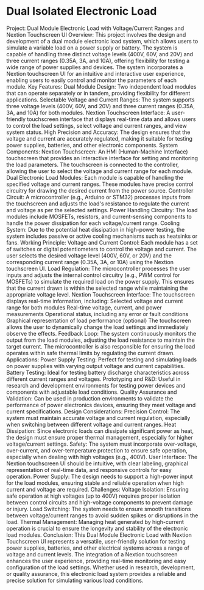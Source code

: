 # Dual Isolated Electronic Load
 Project: Dual Module Electronic Load with Voltage/Current Ranges and Nextion Touchscreen UI Overview: This project involves the design and development of a dual module electronic load system, which allows users to simulate a variable load on a power supply or battery. The system is capable of handling three distinct voltage levels (400V, 60V, and 20V) and three current ranges (0.35A, 3A, and 10A), offering flexibility for testing a wide range of power supplies and devices. The system incorporates a Nextion touchscreen UI for an intuitive and interactive user experience, enabling users to easily control and monitor the parameters of each module.  Key Features: Dual Module Design: Two independent load modules that can operate separately or in tandem, providing flexibility for different applications. Selectable Voltage and Current Ranges: The system supports three voltage levels (400V, 60V, and 20V) and three current ranges (0.35A, 3A, and 10A) for both modules. Nextion Touchscreen Interface: A user-friendly touchscreen interface that displays real-time data and allows users to control the load settings, select voltage and current ranges, and view system status. High Precision and Accuracy: The design ensures that the voltage and current are accurately regulated, making it suitable for testing power supplies, batteries, and other electronic components. System Components: Nextion Touchscreen: An HMI (Human-Machine Interface) touchscreen that provides an interactive interface for setting and monitoring the load parameters. The touchscreen is connected to the controller, allowing the user to select the voltage and current range for each module. Dual Electronic Load Modules: Each module is capable of handling the specified voltage and current ranges. These modules have precise control circuitry for drawing the desired current from the power source. Controller Circuit: A microcontroller (e.g., Arduino or STM32) processes inputs from the touchscreen and adjusts the load's resistance to regulate the current and voltage as per the selected settings. Power Handling Circuitry: The load modules include MOSFETs, resistors, and current-sensing components to handle the power dissipation for each voltage/current range. Cooling System: Due to the potential heat dissipation in high-power testing, the system includes passive or active cooling mechanisms such as heatsinks or fans. Working Principle: Voltage and Current Control: Each module has a set of switches or digital potentiometers to control the voltage and current. The user selects the desired voltage level (400V, 60V, or 20V) and the corresponding current range (0.35A, 3A, or 10A) using the Nextion touchscreen UI.  Load Regulation: The microcontroller processes the user inputs and adjusts the internal control circuitry (e.g., PWM control for MOSFETs) to simulate the required load on the power supply. This ensures that the current drawn is within the selected range while maintaining the appropriate voltage level.  Nextion Touchscreen Interface: The touchscreen displays real-time information, including:  Selected voltage and current range for both modules Real-time voltage, current, and power measurements Operational status, including any error or fault conditions Graphical representation of load performance (optional) The touchscreen allows the user to dynamically change the load settings and immediately observe the effects.  Feedback Loop: The system continuously monitors the output from the load modules, adjusting the load resistance to maintain the target current. The microcontroller is also responsible for ensuring the load operates within safe thermal limits by regulating the current drawn.  Applications: Power Supply Testing: Perfect for testing and simulating loads on power supplies with varying output voltage and current capabilities. Battery Testing: Ideal for testing battery discharge characteristics across different current ranges and voltages. Prototyping and R&D: Useful in research and development environments for testing power devices and components with adjustable load conditions. Quality Assurance and Validation: Can be used in production environments to validate the performance of power electronics devices, ensuring they meet voltage and current specifications. Design Considerations: Precision Control: The system must maintain accurate voltage and current regulation, especially when switching between different voltage and current ranges. Heat Dissipation: Since electronic loads can dissipate significant power as heat, the design must ensure proper thermal management, especially for higher voltage/current settings. Safety: The system must incorporate over-voltage, over-current, and over-temperature protection to ensure safe operation, especially when dealing with high voltages (e.g., 400V). User Interface: The Nextion touchscreen UI should be intuitive, with clear labeling, graphical representation of real-time data, and responsive controls for easy operation. Power Supply: The design needs to support a high-power input for the load modules, ensuring stable and reliable operation when high current and voltage are required. Challenges: Voltage Isolation: Ensuring safe operation at high voltages (up to 400V) requires proper isolation between control circuits and high-voltage components to prevent damage or injury. Load Switching: The system needs to ensure smooth transitions between voltage/current ranges to avoid sudden spikes or disruptions in the load. Thermal Management: Managing heat generated by high-current operation is crucial to ensure the longevity and stability of the electronic load modules. Conclusion: This Dual Module Electronic Load with Nextion Touchscreen UI represents a versatile, user-friendly solution for testing power supplies, batteries, and other electrical systems across a range of voltage and current levels. The integration of a Nextion touchscreen enhances the user experience, providing real-time monitoring and easy configuration of the load settings. Whether used in research, development, or quality assurance, this electronic load system provides a reliable and precise solution for simulating various load conditions.
